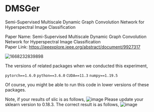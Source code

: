 # DMSGer
Semi-Supervised Multiscale Dynamic Graph Convolution Network for Hyperspectral Image Classification  

Paper Name: Semi-Supervised Multiscale Dynamic Graph Convolution Network for Hyperspectral Image Classification  
Paper Link: https://ieeexplore.ieee.org/abstract/document/9927317  

![1668232839898](https://user-images.githubusercontent.com/74549002/201459834-b5cea107-8579-4448-885e-6ad9a397f359.jpg)  

The versions of related packages when we conducted this experiment,

  ```pytorch==1.6.0```
  ```python==3.6.0```
  ```CUDA==11.3```
  ```numpy==1.19.5```

Of course, you might be able to run this code in lower versions of these packages.


Note, if your results of slic is as follows,
![image](https://github.com/TangXu-Group/DMSGer/assets/74549002/3b63da0c-1e79-4e4f-91bf-fd06d7bdce48)
Please update your sklearn version to 0.18.3.
The correct result is as follows,
![image](https://github.com/TangXu-Group/DMSGer/assets/74549002/3f23e829-19bf-4dd4-972b-022fa7321b64)
